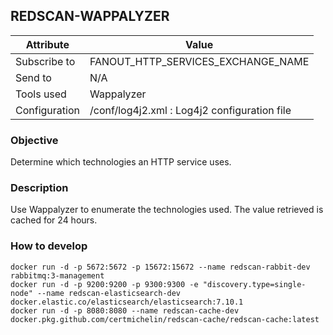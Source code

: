 ## REDSCAN-WAPPALYZER

| Attribute     | Value                                        |
| ------------- | -------------------------------------------- |
| Subscribe to  | FANOUT_HTTP_SERVICES_EXCHANGE_NAME           |
| Send to       | N/A                                          |
| Tools used    | Wappalyzer                                   |
| Configuration | /conf/log4j2.xml : Log4j2 configuration file |

### Objective

Determine which technologies an HTTP service uses.

### Description

Use Wappalyzer to enumerate the technologies used. The value retrieved is cached for 24 hours.

### How to develop

```
docker run -d -p 5672:5672 -p 15672:15672 --name redscan-rabbit-dev rabbitmq:3-management
docker run -d -p 9200:9200 -p 9300:9300 -e "discovery.type=single-node" --name redscan-elasticsearch-dev docker.elastic.co/elasticsearch/elasticsearch:7.10.1
docker run -d -p 8080:8080 --name redscan-cache-dev docker.pkg.github.com/certmichelin/redscan-cache/redscan-cache:latest
```
